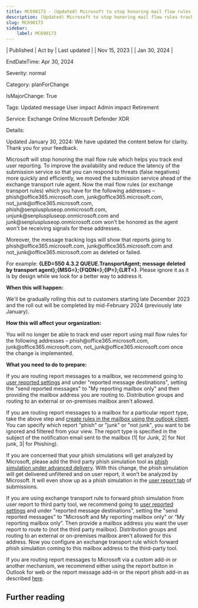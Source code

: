 ```yaml
---
title: MC690173 - (Updated) Microsoft to stop honoring mail flow rules tracking user reporting
description: (Updated) Microsoft to stop honoring mail flow rules tracking user reporting
slug: MC690173
sidebar:
    label: MC690173
---
```


| Published | Act by | Last updated |
| Nov 15, 2023 |  | Jan 30, 2024 |

EndDateTime: Apr 30, 2024

Severity: normal

Category: planForChange

IsMajorChange: True

Tags: Updated message User impact Admin impact Retirement

Service: Exchange Online Microsoft Defender XDR

Details: 

<p>Updated January 30, 2024: We have updated the content below for clarity. Thank you for your feedback.</p><p>Microsoft will stop honoring the mail flow rule which helps you track end user reporting. To improve the availability and reduce the latency of the submission service so that you can respond to threats (false negatives) more quickly and efficiently, we moved the submission service ahead of the exchange transport rule agent. Now the mail flow rules (or exchange transport rules) which you have for the following addresses – phish@office365.microsoft.com, junk@office365.microsoft.com, not_junk@office365.microsoft.com, phish@senpluspluseop.onmicrosoft.com, unjunk@senpluspluseop.onmicrosoft.com and  junk@senpluspluseop.onmicrosoft.com won’t be honored as the agent won't be receiving signals for these addresses. 
</p><p>Moreover, the message tracking logs will show that reports going to phish@office365.microsoft.com, junk@office365.microsoft.com and not_junk@office365.microsoft.com as deleted or failed. </p><p>For example: <b>{LED=550 4.3.2 QUEUE.TransportAgent; message deleted by transport agent};{MSG=};{FQDN=};{IP=};{LRT=}</b>. Please ignore it as it is by design while we look for a better way to address it.</p><p><b>When this will happen:</b></p><p>We'll be gradually rolling this out to customers starting late December 2023 and the roll out will be completed by mid-February 2024 (previously late January).</p><p><b>How this will affect your organization:</b></p><p>You will no longer be able to track end user report using mail flow rules for the following addresses – phish@office365.microsoft.com, junk@office365.microsoft.com, not_junk@office365.microsoft.com once the change is implemented.</p><p><b>What you need to do to prepare:</b><br></p><p>If you are routing report messages to a mailbox, we recommend going to <a href="https://security.microsoft.com/securitysettings/userSubmission" target="_blank">user reported settings</a> and under "reported message destinations", setting the "send reported messages" to "My reporting mailbox only" and then providing the mailbox address you are routing to. Distribution groups and routing to an external or on-premises mailbox aren't allowed.</p><p>If you are routing report messages to a mailbox for a particular report type, take the above step and <a href="https://support.microsoft.com/office/manage-email-messages-by-using-rules-c24f5dea-9465-4df4-ad17-a50704d66c59" target="_blank">create rules in the mailbox using the outlook client</a>. You can specify which report "phish" or "junk" or "not junk", you want to be ignored and filtered from your view. The report type is specified in the subject of the notification email sent to the mailbox (1| for Junk,  2| for Not junk, 3| for Phishing).
</p><p>If you are concerned that your phish simulations will get analyzed by Microsoft, please add the third party phish simulation tool as <a href="https://learn.microsoft.com/microsoft-365/security/office-365-security/advanced-delivery-policy-configure?view=o365-worldwide" target="_blank">phish simulation under advanced delivery</a>. With this change, the phish simulation will get delivered unfiltered and on user report, it won’t be analyzed by Microsoft. It will even show up as a phish simulation in the <a href="https://sip.security.microsoft.com/reportsubmission?viewid=user" target="_blank">user report tab</a> of submissions.
</p><p>If you are using exchange transport rule to forward phish simulation from user report to third party tool, we recommend going to <a href="https://sip.security.microsoft.com/securitysettings/userSubmission" target="_blank">user reported settings</a> and under "reported message destinations", setting the "send reported messages" to "Microsoft and My reporting mailbox only" or “My reporting mailbox only”. Then provide a mailbox address you want the user report to route to (not the third party mailbox). Distribution groups and routing to an external or on-premises mailbox aren't allowed for this address. Now you configure an exchange transport rule which forward phish simulation coming to this mailbox address to the third-party tool.
</p><p>If you are routing report messages to Microsoft via a custom add-in or another mechanism, we recommend either using the report button in Outlook for web or the report message add-in or the report phish add-in as described <a href="https://learn.microsoft.com/microsoft-365/security/office-365-security/submissions-users-report-message-add-in-configure?" target="_blank" style="background-color: rgb(255, 255, 255); font-family: sans-serif; font-weight: 400;">here</a>.&nbsp;<br></p>

## Further reading
